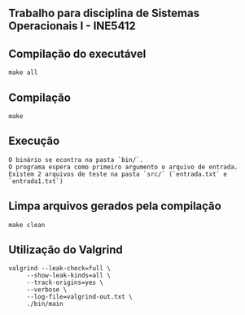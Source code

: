 Trabalho para disciplina de Sistemas Operacionais I - INE5412
---

## Compilação do executável
    make all

## Compilação
    make

## Execução
    O binário se econtra na pasta `bin/`.
    O programa espera como primeiro argumento o arquivo de entrada.
    Existem 2 arquivos de teste na pasta `src/` (`entrada.txt` e `entrada1.txt`)

## Limpa arquivos gerados pela compilação
    make clean

## Utilização do Valgrind
    valgrind --leak-check=full \         
         --show-leak-kinds=all \
         --track-origins=yes \
         --verbose \
         --log-file=valgrind-out.txt \
         ./bin/main

